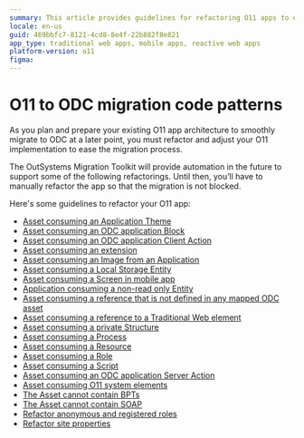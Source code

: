 ```yaml
---
summary: This article provides guidelines for refactoring O11 apps to ensure compatibility with OutSystems Developer Cloud (ODC), highlighting various specific areas for manual refactoring in preparation for future automated migration support.
locale: en-us
guid: 469bbfc7-8121-4cd8-8e4f-22b882f8e821
app_type: traditional web apps, mobile apps, reactive web apps
platform-version: o11
figma: 
---
```


# O11 to ODC migration code patterns

As you plan and prepare your existing O11 app architecture to smoothly migrate to ODC at a later point, you must refactor and adjust your O11 implementation to ease the migration process.

<div class="info" markdown="1">

The OutSystems Migration Toolkit will provide automation in the future to support some of the following refactorings. Until then, you’ll have to manually refactor the app so that the migration is not blocked.

</div>

Here's some guidelines to refactor your O11 app:

* [Asset consuming an Application Theme](arch-app-theme.md)
* [Asset consuming an ODC application Block](arch-block.md)
* [Asset consuming an ODC application Client Action](arch-client-action.md)
* [Asset consuming an extension](arch-extension.md)
* [Asset consuming an Image from an Application](arch-image.md)
* [Asset consuming a Local Storage Entity](arch-local-storage.md)
* [Asset consuming a Screen in mobile app](arch-mobile-screen.md)
* [Application consuming a non-read only Entity](arch-non-read-only-entity.md)
* [Asset consuming a reference that is not defined in any mapped ODC asset](arch-not-mapped.md)
* [Asset consuming a reference to a Traditional Web element](convert-trad-web.md)
* [Asset consuming a private Structure](arch-priv-struct.md)
* [Asset consuming a Process](arch-process.md)
* [Asset consuming a Resource](arch-resource.md)
* [Asset consuming a Role](arch-role.md)
* [Asset consuming a Script](arch-script.md)
* [Asset consuming an ODC application Server Action](arch-server-action.md)
* [Asset consuming O11 system elements](arch-system-element.md)
* [The Asset cannot contain BPTs](elem-bpt.md)
* [The Asset cannot contain SOAP](elem-soap.md)
* [Refactor anonymous and registered roles](refactor-anonymous-registered-roles.md)
* [Refactor site properties](refactor-siteproperties.md)

